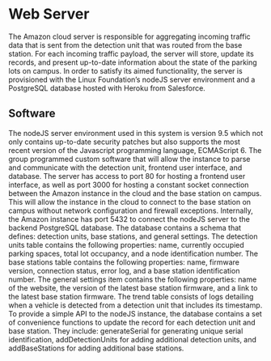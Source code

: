 # Web Server

The Amazon cloud server is responsible for aggregating incoming traffic data that is sent from the detection unit that was routed from the base station. For each incoming traffic payload, the server will store, update its records, and present up-to-date information about the state of the parking lots on campus. In order to satisfy its aimed functionality, the server is provisioned with the Linux Foundation’s nodeJS server environment and a PostgreSQL database hosted with Heroku from Salesforce.

## Software

The nodeJS server environment used in this system is version 9.5 which not only contains up-to-date security patches but also supports the most recent version of the Javascript programming language, ECMAScript 6. The group programmed custom software that will allow the instance to parse and communicate with the detection unit, frontend user interface, and database. The server has access to port 80 for hosting a frontend user interface, as well as port 3000 for hosting a constant socket connection between the Amazon instance in the cloud and the base station on campus. This will allow the instance in the cloud to connect to the base station on campus without network configuration and firewall exceptions. Internally, the Amazon instance has port 5432 to connect the nodeJS server to the backend PostgreSQL database. The database contains a schema that defines: detection units, base stations, and general settings. The detection units table contains the following properties: name, currently occupied parking spaces, total lot occupancy, and a node identification number. The base stations table contains the following properties: name, firmware version, connection status, error log, and a base station identification number. The general settings item contains the following properties: name of the website, the version of the latest base station firmware, and a link to the latest base station firmware. The trend table consists of logs detailing when a vehicle is detected from a detection unit that includes its timestamp. To provide a simple API to the nodeJS instance, the database contains a set of convenience functions to update the record for each detection unit and base station. They include: generateSerial for generating unique serial identification, addDetectionUnits for adding additional detection units, and addBaseStations for adding additional base stations.
